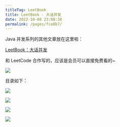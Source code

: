 ```yaml
---
titleTag: LeetBook
title: LeetBook - 大话并发
date: 2022-10-08 23:08:38
permalink: /pages/fce8b7/
---
```


Java 并发系列的其他文章放在这里啦：

[LeetBook：大话并发](https://leetcode.cn/leetbook/detail/concurrency/)

和 LeetCode 合作写的，应该是会员可以直接免费看的~

![](https://cs-wiki.oss-cn-shanghai.aliyuncs.com/img/image-20221008230949211.png)

目录如下：

![](https://cs-wiki.oss-cn-shanghai.aliyuncs.com/img/image-20221008231022775.png)

![](https://cs-wiki.oss-cn-shanghai.aliyuncs.com/img/image-20221008231032921.png)

![](https://cs-wiki.oss-cn-shanghai.aliyuncs.com/img/image-20221008231043124.png)

![](https://cs-wiki.oss-cn-shanghai.aliyuncs.com/img/image-20221008231051992.png)